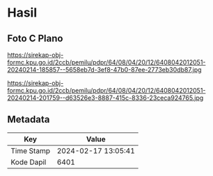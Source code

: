 # Hasil

## Foto C Plano

https://sirekap-obj-formc.kpu.go.id/2ccb/pemilu/pdpr/64/08/04/20/12/6408042012051-20240214-185857--5658eb7d-3ef8-47b0-87ee-2773eb30db87.jpg

https://sirekap-obj-formc.kpu.go.id/2ccb/pemilu/pdpr/64/08/04/20/12/6408042012051-20240214-201759--d63526e3-8887-415c-8336-23ceca924765.jpg


## Metadata

| Key        | Value               |
| ---------- | ------------------- |
| Time Stamp | 2024-02-17 13:05:41 |
| Kode Dapil | 6401                |



